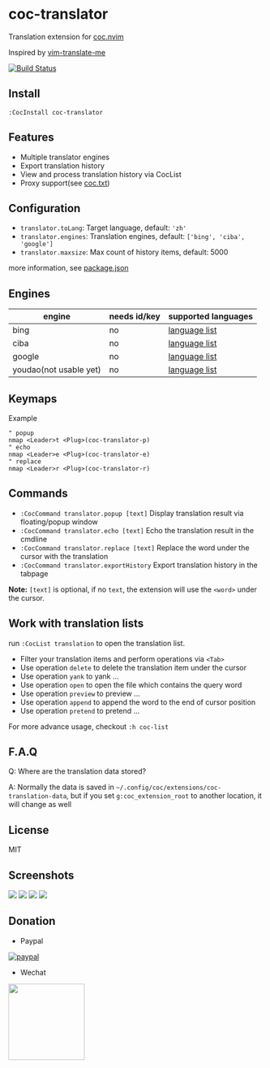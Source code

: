 # coc-translator

Translation extension for [coc.nvim](https://github.com/neoclide/coc.nvim)

Inspired by [vim-translate-me](https://github.com/voldikss/vim-translate-me)

[![Build Status](https://travis-ci.org/voldikss/coc-translator.svg?branch=master)](https://travis-ci.org/voldikss/coc-translator)

## Install

```
:CocInstall coc-translator
```

## Features

- Multiple translator engines
- Export translation history
- View and process translation history via CocList
- Proxy support(see [coc.txt](https://github.com/neoclide/coc.nvim/blob/master/doc/coc.txt#L113-L119))

## Configuration

- `translator.toLang`: Target language, default: `'zh'`
- `translator.engines`: Translation engines, default: `['bing', 'ciba', 'google']`
- `translator.maxsize`: Max count of history items, default: 5000

more information, see [package.json](https://github.com/voldikss/coc-translator/blob/master/package.json)

## Engines

| engine                 | needs id/key | supported languages |
| ---------------------- | ------------ | ------------------- |
| bing                   | no           | [language list][1]  |
| ciba                   | no           | [language list][2]  |
| google                 | no           | [language list][3]  |
| youdao(not usable yet) | no           | [language list][4]  |

## Keymaps

Example

```vim
" popup
nmap <Leader>t <Plug>(coc-translator-p)
" echo
nmap <Leader>e <Plug>(coc-translator-e)
" replace
nmap <Leader>r <Plug>(coc-translator-r)
```

## Commands

- `:CocCommand translator.popup [text]` Display translation result via floating/popup window
- `:CocCommand translator.echo [text]` Echo the translation result in the cmdline
- `:CocCommand translator.replace [text]` Replace the word under the cursor with the translation
- `:CocCommand translator.exportHistory` Export translation history in the tabpage

**Note:** `[text]` is optional, if no `text`, the extension will use the `<word>` under the cursor.

## Work with translation lists

run `:CocList translation` to open the translation list.

- Filter your translation items and perform operations via `<Tab>`
- Use operation `delete` to delete the translation item under the cursor
- Use operation `yank` to yank ...
- Use operation `open` to open the file which contains the query word
- Use operation `preview` to preview ...
- Use operation `append` to append the word to the end of cursor position
- Use operation `pretend` to pretend ...

For more advance usage, checkout `:h coc-list`

## F.A.Q

Q: Where are the translation data stored?

A: Normally the data is saved in `~/.config/coc/extensions/coc-translation-data`, but if you set `g:coc_extension_root` to another location, it will change as well

## License

MIT

## Screenshots

![](https://user-images.githubusercontent.com/20282795/62059151-43256800-b255-11e9-914d-ece4addc5e7c.png)
![](https://user-images.githubusercontent.com/20282795/60385979-6b893d80-9ac2-11e9-821f-c656dd38c9fa.png)
![](https://user-images.githubusercontent.com/20282795/60385982-6f1cc480-9ac2-11e9-8519-448c6d9c77e4.png)
![](https://user-images.githubusercontent.com/20282795/60385983-704df180-9ac2-11e9-9912-96f302f66474.png)

[1]: https://github.com/voldikss/vim-translate-me/wiki/bing-api
[2]: https://github.com/voldikss/vim-translate-me/wiki/Ciba-api
[3]: https://github.com/voldikss/vim-translate-me/wiki/Google-api
[4]: https://github.com/voldikss/vim-translate-me/wiki/Youdao-api

## Donation

- Paypal

[![paypal](https://www.paypalobjects.com/en_US/i/btn/btn_donateCC_LG.gif)](https://paypal.me/voldikss)

- Wechat

<div>
<img src="https://user-images.githubusercontent.com/20282795/64410950-b3c66c80-d0be-11e9-8500-973382366324.jpg" width=150>
</div>
